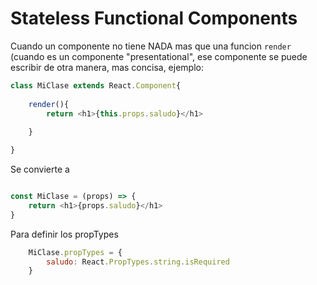 # Stateless Functional Components

Cuando un componente no tiene NADA mas que una funcion `render` (cuando es un componente "presentational", ese componente se puede escribir de otra manera, mas concisa, ejemplo:


```javascript
class MiClase extends React.Component{
	
	render(){
		return <h1>{this.props.saludo}</h1>
	
	}

}
```

Se convierte a

```javascript

const MiClase = (props) => {
	return <h1>{props.saludo}</h1>
}

```

Para definir los propTypes

```javascript
	MiClase.propTypes = {
		saludo: React.PropTypes.string.isRequired
	}
```